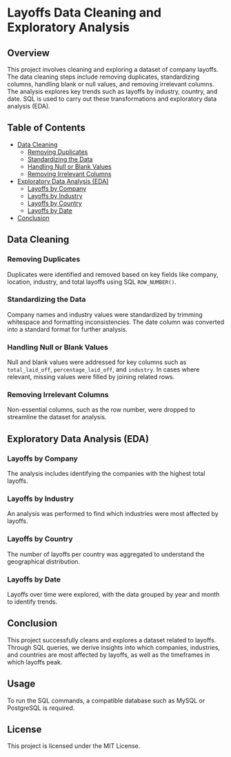 # Layoffs Data Cleaning and Exploratory Analysis

## Overview
This project involves cleaning and exploring a dataset of company layoffs. The data cleaning steps include removing duplicates, standardizing columns, handling blank or null values, and removing irrelevant columns. The analysis explores key trends such as layoffs by industry, country, and date. SQL is used to carry out these transformations and exploratory data analysis (EDA).

## Table of Contents
- [Data Cleaning](#data-cleaning)
  - [Removing Duplicates](#removing-duplicates)
  - [Standardizing the Data](#standardizing-the-data)
  - [Handling Null or Blank Values](#handling-null-or-blank-values)
  - [Removing Irrelevant Columns](#removing-irrelevant-columns)
- [Exploratory Data Analysis (EDA)](#exploratory-data-analysis-eda)
  - [Layoffs by Company](#layoffs-by-company)
  - [Layoffs by Industry](#layoffs-by-industry)
  - [Layoffs by Country](#layoffs-by-country)
  - [Layoffs by Date](#layoffs-by-date)
- [Conclusion](#conclusion)

## Data Cleaning

### Removing Duplicates
Duplicates were identified and removed based on key fields like company, location, industry, and total layoffs using SQL `ROW_NUMBER()`.

### Standardizing the Data
Company names and industry values were standardized by trimming whitespace and formatting inconsistencies. The date column was converted into a standard format for further analysis.

### Handling Null or Blank Values
Null and blank values were addressed for key columns such as `total_laid_off`, `percentage_laid_off`, and `industry`. In cases where relevant, missing values were filled by joining related rows.

### Removing Irrelevant Columns
Non-essential columns, such as the row number, were dropped to streamline the dataset for analysis.

## Exploratory Data Analysis (EDA)

### Layoffs by Company
The analysis includes identifying the companies with the highest total layoffs.

### Layoffs by Industry
An analysis was performed to find which industries were most affected by layoffs.

### Layoffs by Country
The number of layoffs per country was aggregated to understand the geographical distribution.

### Layoffs by Date
Layoffs over time were explored, with the data grouped by year and month to identify trends.

## Conclusion
This project successfully cleans and explores a dataset related to layoffs. Through SQL queries, we derive insights into which companies, industries, and countries are most affected by layoffs, as well as the timeframes in which layoffs peak.

## Usage
To run the SQL commands, a compatible database such as MySQL or PostgreSQL is required.

## License
This project is licensed under the MIT License.

